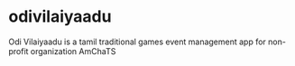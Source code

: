 # odivilaiyaadu
Odi Vilaiyaadu is a tamil traditional games event management app for non-profit organization AmChaTS
